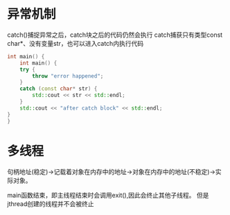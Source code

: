 # 异常机制
catch()捕捉异常之后，catch块之后的代码仍然会执行
catch捕获只有类型const char*、没有变量str，也可以进入catch内执行代码
```C++
int main() {
    int main() {
    try {
        throw "error happened";
    }
    catch (const char* str) {
        std::cout << str << std::endl;
    }
    std::cout << "after catch block" << std::endl;
}
}
```

# 多线程
句柄地址(稳定)→记载着对象在内存中的地址→对象在内存中的地址(不稳定)→实际对象。

main函数结束，即主线程结束时会调用exit(),因此会终止其他子线程。
但是jthread创建的线程并不会被终止

